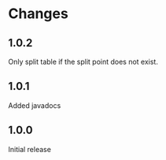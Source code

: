 # Changes

## 1.0.2

Only split table if the split point does not exist.

## 1.0.1

Added javadocs

## 1.0.0

Initial release